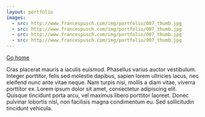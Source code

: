 ```yaml
---
layout: portfolio
images:
  - src: http://www.francespusch.com/img/portfolio/007_thumb.jpg
  - src: http://www.francespusch.com/img/portfolio/007_thumb.jpg
  - src: http://www.francespusch.com/img/portfolio/007_thumb.jpg
  - src: http://www.francespusch.com/img/portfolio/007_thumb.jpg
---
```


[Go home](/)

Cras placerat mauris a iaculis euismod. Phasellus varius auctor vestibulum. Integer porttitor, felis sed molestie dapibus, sapien lorem ultricies lacus, nec eleifend nunc ante vitae neque. Nam turpis nisi, mollis a diam vitae, viverra porttitor ex. Lorem ipsum dolor sit amet, consectetur adipiscing elit. Quisque tincidunt porta arcu, vel maximus libero porttitor laoreet. Donec pulvinar lobortis nisl, non facilisis magna condimentum eu. Sed sollicitudin tincidunt vehicula.
